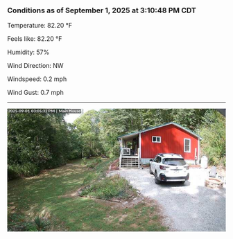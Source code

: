 ### Conditions as of September 1, 2025 at 3:10:48 PM CDT 

Temperature: 82.20 &deg;F

Feels like: 82.20 &deg;F

Humidity: 57%

Wind Direction: NW

Windspeed: 0.2 mph

Wind Gust: 0.7 mph

---

<img src="./images/latest.jpeg"/>


